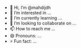 - 👋 Hi, I’m @mahdijdh
- 👀 I’m interested in ...
- 🌱 I’m currently learning ...
- 💞️ I’m looking to collaborate on ...
- 📫 How to reach me ...
- 😄 Pronouns: ...
- ⚡ Fun fact: ...

<!---
mahdijdh/mahdijdh is a ✨ special ✨ repository because its `README.md` (this file) appears on your GitHub profile.
You can click the Preview link to take a look at your changes.
--->
